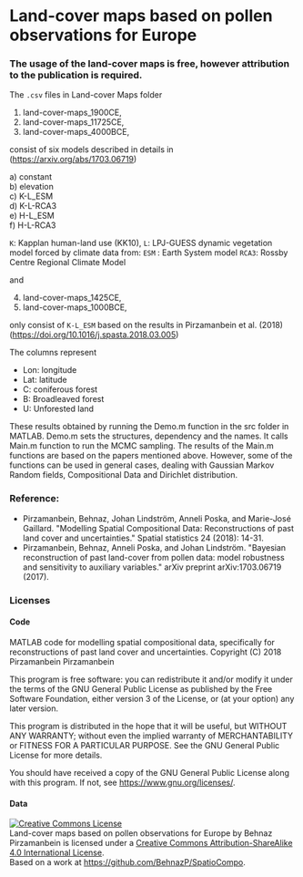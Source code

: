 # Land-cover maps based on pollen observations for Europe
### The usage of the land-cover maps is free, however attribution to the publication is required.

The `.csv` files in Land-cover Maps folder
1. land-cover-maps_1900CE,
2. land-cover-maps_11725CE,
3. land-cover-maps_4000BCE,

consist of six models described in details in (https://arxiv.org/abs/1703.06719)

a) constant  
b) elevation  
c) K-L_ESM  
d) K-L-RCA3  
e) H-L_ESM  
f) H-L-RCA3

`K`: Kapplan human-land use (KK10),
`L`: LPJ-GUESS dynamic vegetation model forced by climate data from:
`ESM` :  Earth System model
`RCA3`: Rossby Centre Regional Climate Model

and

4. land-cover-maps_1425CE,
5. land-cover-maps_1000BCE,

only consist of `K-L_ESM` based on the results in
Pirzamanbein et al. (2018) (https://doi.org/10.1016/j.spasta.2018.03.005)

The columns represent

* Lon: longitude
* Lat: latitude
* C: coniferous forest
* B: Broadleaved forest
* U: Unforested land

These results obtained by running the Demo.m function in the src folder in MATLAB.
Demo.m sets the structures, dependency and the names. It calls Main.m function to run the MCMC sampling. The results of the Main.m functions are based on the papers mentioned above. However, some of the functions can be used in general cases, dealing with Gaussian Markov Random fields, Compositional Data and Dirichlet distribution.

### Reference:
* Pirzamanbein, Behnaz, Johan Lindström, Anneli Poska, and Marie-José Gaillard. "Modelling Spatial Compositional Data: Reconstructions of past land cover and uncertainties." Spatial statistics 24 (2018): 14-31.
* Pirzamanbein, Behnaz, Anneli Poska, and Johan Lindström. "Bayesian reconstruction of past land-cover from pollen data: model robustness and sensitivity to auxiliary variables." arXiv preprint arXiv:1703.06719 (2017).

### Licenses
#### Code
MATLAB code for modelling spatial compositional data, specifically for reconstructions of past land cover and uncertainties.
Copyright (C) 2018  Pirzamanbein Pirzamanbein

This program is free software: you can redistribute it and/or modify
it under the terms of the GNU General Public License as published by
the Free Software Foundation, either version 3 of the License, or
(at your option) any later version.

This program is distributed in the hope that it will be useful,
but WITHOUT ANY WARRANTY; without even the implied warranty of
MERCHANTABILITY or FITNESS FOR A PARTICULAR PURPOSE.  See the
GNU General Public License for more details.

You should have received a copy of the GNU General Public License
along with this program.  If not, see <https://www.gnu.org/licenses/>.
#### Data
<a rel="license" href="http://creativecommons.org/licenses/by-sa/4.0/"><img alt="Creative Commons License" style="border-width:0" src="https://i.creativecommons.org/l/by-sa/4.0/88x31.png" /></a><br /><span xmlns:dct="http://purl.org/dc/terms/" href="http://purl.org/dc/dcmitype/Dataset" property="dct:title" rel="dct:type">Land-cover maps based on pollen observations for Europe</span> by <span xmlns:cc="http://creativecommons.org/ns#" property="cc:attributionName">Behnaz Pirzamanbein</span> is licensed under a <a rel="license" href="http://creativecommons.org/licenses/by-sa/4.0/">Creative Commons Attribution-ShareAlike 4.0 International License</a>.<br />Based on a work at <a xmlns:dct="http://purl.org/dc/terms/" href="https://github.com/BehnazP/SpatioCompo" rel="dct:source">https://github.com/BehnazP/SpatioCompo</a>.
